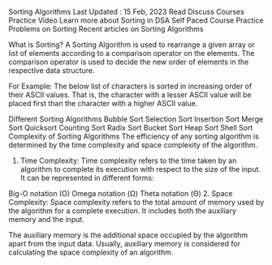 
Sorting Algorithms
Last Updated : 15 Feb, 2023
Read
Discuss
Courses
Practice
Video
Learn more about Sorting in DSA Self Paced Course
Practice Problems on Sorting
Recent articles on Sorting Algorithms

What is Sorting?
A Sorting Algorithm is used to rearrange a given array or list of elements according to a comparison operator on the elements. The comparison operator is used to decide the new order of elements in the respective data structure.

For Example: The below list of characters is sorted in increasing order of their ASCII values. That is, the character with a lesser ASCII value will be placed first than the character with a higher ASCII value.

Different Sorting Algorithms
Bubble Sort
Selection Sort
Insertion Sort
Merge Sort
Quicksort
Counting Sort
Radix Sort
Bucket Sort
Heap Sort
Shell Sort
Complexity of Sorting Algorithms
The efficiency of any sorting algorithm is determined by the time complexity and space complexity of the algorithm.

1. Time Complexity: Time complexity refers to the time taken by an algorithm to complete its execution with respect to the size of the input. It can be represented in different forms:

Big-O notation (O)
Omega notation (Ω)
Theta notation (Θ)
2. Space Complexity: Space complexity refers to the total amount of memory used by the algorithm for a complete execution. It includes both the auxiliary memory and the input.

The auxiliary memory is the additional space occupied by the algorithm apart from the input data. Usually, auxiliary memory is considered for calculating the space complexity of an algorithm.

